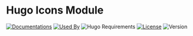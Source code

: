 # Hugo Icons Module

[![Documentations](https://img.shields.io/badge/docs-references-blue?logo=hugo&style=flat-square)](https://hugomods.com/docs/icons)
[![Used By](https://img.shields.io/badge/dynamic/json?color=success&label=used+by&query=repositories_humanize&logo=hugo&style=flat-square&url=https://api.razonyang.com/v1/github/dependents/hugomods/icons)](https://github.com/hugomods/icons/network/dependents)
![Hugo Requirements](https://img.shields.io/badge/dynamic/json?color=important&label=requirements&query=requirements&logo=hugo&style=flat-square&url=https://api.razonyang.com/v1/hugo/modules/github.com/hugomods/icons)
[![License](https://img.shields.io/github/license/hugomods/icons?style=flat-square)](https://github.com/hugomods/icons/blob/main/LICENSE)
![Version](https://img.shields.io/badge/dynamic/json?color=blue&label=version&query=name&style=flat-square&url=https://api.razonyang.com/v1/github/tag/hugomods/icons)
